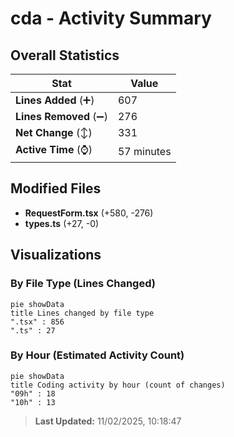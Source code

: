 # cda - Activity Summary 

## Overall Statistics

| Stat                   | Value                                                             |
| ---------------------- | ----------------------------------------------------------------- |
| **Lines Added** (➕)   | 607                                          |
| **Lines Removed** (➖) | 276                                        |
| **Net Change** (↕)    | 331                |
| **Active Time** (⌚)   | 57 minutes |


## Modified Files
- **RequestForm.tsx** (+580, -276)
- **types.ts** (+27, -0)

## Visualizations

### By File Type (Lines Changed)

```mermaid
pie showData
title Lines changed by file type
".tsx" : 856
".ts" : 27
```

### By Hour (Estimated Activity Count)

```mermaid
pie showData
title Coding activity by hour (count of changes)
"09h" : 18
"10h" : 13
```


> **Last Updated:** 11/02/2025, 10:18:47